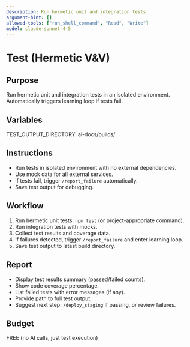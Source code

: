 ```yaml
---
description: Run hermetic unit and integration tests
argument-hint: []
allowed-tools: ["run_shell_command", "Read", "Write"]
model: claude-sonnet-4-5
---
```


# Test (Hermetic V&V)

## Purpose
Run hermetic unit and integration tests in an isolated environment. Automatically triggers learning loop if tests fail.

## Variables
TEST_OUTPUT_DIRECTORY: ai-docs/builds/

## Instructions
- Run tests in isolated environment with no external dependencies.
- Use mock data for all external services.
- If tests fail, trigger `/report_failure` automatically.
- Save test output for debugging.

## Workflow
1. Run hermetic unit tests: `npm test` (or project-appropriate command).
2. Run integration tests with mocks.
3. Collect test results and coverage data.
4. If failures detected, trigger `/report_failure` and enter learning loop.
5. Save test output to latest build directory.

## Report
- Display test results summary (passed/failed counts).
- Show code coverage percentage.
- List failed tests with error messages (if any).
- Provide path to full test output.
- Suggest next step: `/deploy_staging` if passing, or review failures.

## Budget
FREE (no AI calls, just test execution)
